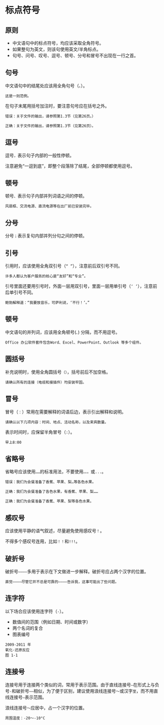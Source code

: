 # 标点符号

## 原则

- 中文语句中的标点符号，均应该采取全角符号。
- 如果整句为英文，则该句使用英文/半角标点。
- 句号、问号、叹号、逗号、顿号、分号和冒号不出现在一行之首。

## 句号

中文语句中的结尾处应该用全角句号（`。`）。

```
这是一则范例。
```

在句子末尾用括号加注时，要注意句号应在括号之外。

```
错误：关于文件的输出，请参照第1.3节（见第26页。）

正确：关于文件的输出，请参照第1.3节（见第26页）。
```

## 逗号

逗号`，`表示句子内部的一般性停顿。

注意避免“一逗到底”，即整个段落除了结尾，全部停顿都使用逗号。

## 顿号

顿号`、`表示句子内部并列词语之间的停顿。

```
风扇框、交流电源、直流电源等在出厂前已安装完毕。
```

## 分号

分号`；`表示复句内部并列分句之间的停顿。

## 引号

引用时，应该使用全角双引号（`“ ”`），注意前后双引号不同。

```
许多人都认为客户服务的核心是“友好”和“专业”。
```

引号里面还要用引号时，外面一层用双引号，里面一层用单引号（`‘ ’`），注意前后单引号不同。

```
鲍勃解释道：“我要放音乐，可萨利说，‘不行！’。”
```

## 顿号

中文语句的并列词，应该用全角顿号(`、`) 分隔，而不用逗号。

```
Office 办公软件套件包含Word、Excel、PowerPoint、Outlook 等多个组件。
```

## 圆括号

补充说明时，使用全角圆括号`（）`，括号前后不加空格。

```
请确认所有的连接（电缆和接插件）均安装牢固。
```

## 冒号

冒号（`：`）常用在需要解释的词语后边，表示引出解释和说明。

```
请确认以下几项内容：时间、地点、活动名称，以及来宾数量。
```

表示时间时，应保留半角冒号（`:`）。

```
早上8:00
```

## 省略号

省略号应该使用`……`的标准用法，不要使用`。。。`或`...`。

```
错误：我们为会餐准备了香蕉、苹果、梨…等各色水果。

正确：我们为会餐准备了各色水果，有香蕉、苹果、梨……

正确：我们为会餐准备了香蕉、苹果、梨等各色水果。
```

## 感叹号

应该使用平静的语气叙述，尽量避免使用感叹号`！`。

不得多个感叹号连用，比如`！！`和`!!!`。

## 破折号

破折号`————`多用于表示在下文做进一步解释。破折号应占两个汉字的位置。

```
直觉————尽管它并不总是可靠的————告诉我，这事可能出了些问题。
```

## 连字符

以下场合应该使用连字符（`-`）。

- 数值间的范围（例如日期、时间或数字）
- 两个名词的复合
- 图表编号

```
2009-2011 年
氧化-还原反应
图 1-1
```

## 连接号

连接号用于连接两个类似的词，常用于表示范围。由于直线连接号`—`在形式上与负号`-`和破折号`——`相似，为了便于区别，建议使用浪线连接号`～`或汉字`至`，而不用直线连接号`—`表示范围。

浪线连接号`～`应居中，占一个汉字的位置。

```
周围温度：-20～-10°C
```
